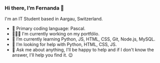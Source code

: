 ### Hi there, I’m Fernanda 👋

<!--
**vonderaa/vonderaa** is a ✨ _special_ ✨ repository because its `README.md` (this file) appears on your GitHub profile.

Here are some ideas to get you started:

- 🔭 I’m currently working on ...
- 👯 I’m looking to collaborate on ...
- 💬 Ask me about ...
- 📫 How to reach me: ...
- 😄 Pronouns: ...
- ⚡ Fun fact: ...

-->
I'm an IT Student based in Aargau, Switzerland. 
 
- 👾 Primary coding language: Pascal.
- 👩🏽‍💻 I'm currently working on my portfólio.
- 🌱 I’m currently learning Python, JS, HTML, CSS, Git, Node.js, MySQL. 
- 🤔 I’m looking for help with Python, HTML, CSS, JS.
- 🧐 Ask me about anything, I'll be happy to help and if I don't know the answer, I'll help you find it. 😉
